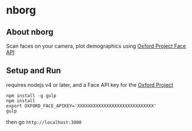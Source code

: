 # nborg

## About nborg
Scan faces on your camera, plot demographics using [Oxford Project Face API](https://www.projectoxford.ai/face)


## Setup and Run

requires nodejs v4 or later, and a Face API key for the [Oxford Project](https://www.projectoxford.ai/face)

```shell
npm install -g gulp
npm install
export OXFORD_FACE_APIKEY='XXXXXXXXXXXXXXXXXXXXXXXXXXXXX'
gulp
```

then go `http://localhost:3000`
